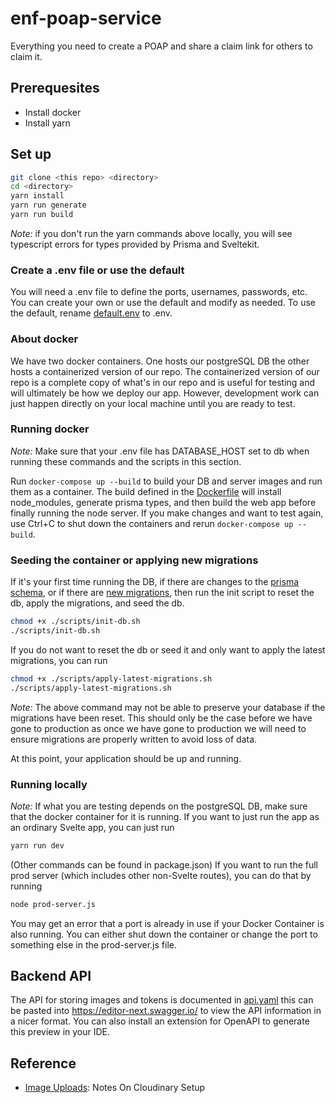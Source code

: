 # enf-poap-service

Everything you need to create a POAP and share a claim link for others to claim it.

## Prerequesites

-   Install docker
-   Install yarn

## Set up

```sh
git clone <this repo> <directory>
cd <directory>
yarn install
yarn run generate
yarn run build
```

_Note:_ if you don't run the yarn commands above locally, you will see typescript errors for types provided by Prisma and Sveltekit.

### Create a .env file or use the default

You will need a .env file to define the ports, usernames, passwords, etc. You can create your own or use the default and modify as needed. To use the default, rename [default.env](./default.env) to .env.

### About docker

We have two docker containers. One hosts our postgreSQL DB the other hosts a containerized version of our repo.
The containerized version of our repo is a complete copy of what's in our repo and is useful for testing and will ultimately be how we deploy our app. However, development work can just happen directly on your local machine until you are ready to test.

### Running docker

_Note:_ Make sure that your .env file has DATABASE_HOST set to db when running these commands and the scripts in this section.

Run `docker-compose up --build` to build your DB and server images and run them as a container. The build defined in the [Dockerfile](./Dockerfile) will install node_modules, generate prisma types, and then build the web app before finally running the node server. If you make changes and want to test again, use Ctrl+C to shut down the containers and rerun `docker-compose up --build`.

### Seeding the container or applying new migrations

If it's your first time running the DB, if there are changes to the [prisma schema](./prisma/schema.prisma), or if there are [new migrations](./prisma/migrations/), then run the init script to reset the db, apply the migrations, and seed the db.

```sh
chmod +x ./scripts/init-db.sh
./scripts/init-db.sh
```

If you do not want to reset the db or seed it and only want to apply the latest migrations, you can run

```sh
chmod +x ./scripts/apply-latest-migrations.sh
./scripts/apply-latest-migrations.sh
```

_Note:_ The above command may not be able to preserve your database if the migrations have been reset. This should only be the case before we have gone to production as once we have gone to production we will need to ensure migrations are properly written to avoid loss of data.

At this point, your application should be up and running.

### Running locally

_Note:_ If what you are testing depends on the postgreSQL DB, make sure that the docker container for it is running.
If you want to just run the app as an ordinary Svelte app, you can just run

```sh
yarn run dev
```

(Other commands can be found in package.json)
If you want to run the full prod server (which includes other non-Svelte routes), you can do that by running

```sh
node prod-server.js
```

You may get an error that a port is already in use if your Docker Container is also running. You can either shut down the container or change the port to something else in the prod-server.js file.

## Backend API

The API for storing images and tokens is documented in [api.yaml](./docs/api.yaml) this can be pasted into https://editor-next.swagger.io/ to view the API information in a nicer format. You can also install an extension for OpenAPI to generate this preview in your IDE.

## Reference

-   [Image Uploads](docs/cloudinary.md): Notes On Cloudinary Setup
